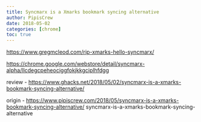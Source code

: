 ```yaml
---
title: Syncmarx is a Xmarks bookmark syncing alternative
author: PipisCrew
date: 2018-05-02
categories: [chrome]
toc: true
---
```


https://www.gregmcleod.com/rip-xmarks-hello-syncmarx/

https://chrome.google.com/webstore/detail/syncmarx-alpha/llcdegcpeheociggfokjkkgciplhfdgg

review - https://www.ghacks.net/2018/05/02/syncmarx-is-a-xmarks-bookmark-syncing-alternative/

origin - https://www.pipiscrew.com/2018/05/syncmarx-is-a-xmarks-bookmark-syncing-alternative/ syncmarx-is-a-xmarks-bookmark-syncing-alternative